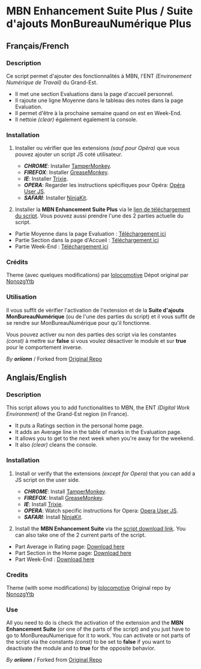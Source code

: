 MBN Enhancement Suite Plus / Suite d'ajouts MonBureauNumérique Plus
========================

## Français/French ##

### Description ###

Ce script permet d'ajouter des fonctionnalités à MBN, l'ENT *(Environement Numérique de Travail)* du Grand-Est.
* Il met une section Evaluations dans la page d'accueil personnel.
* Il rajoute une ligne Moyenne dans le tableau des notes dans la page Evaluation.
* Il permet d'être à la prochaine semaine quand on est en Week-End.
* Il nettoie *(clear)* également également la console.

### Installation ###

1. Installer ou vérifier que les extensions *(sauf pour Opéra)* que vous pouvez ajouter un script JS coté utilisateur.
    * ***CHROME***: Installer [TamperMonkey](https://chrome.google.com/webstore/detail/tampermonkey/dhdgffkkebhmkfjojejmpbldmpobfkfo).
    * ***FIREFOX***: Installer [GreaseMonkey](https://addons.mozilla.org/fr/firefox/addon/greasemonkey/).
    * ***IE***: Installer [Trixie](http://www.bhelpuri.net/Trixie/).
    * ***OPERA***: Regarder les instructions spécifiques pour Opéra: [Opéra User JS](http://www.opera.com/docs/userjs/).
    * ***SAFARI***: Installer [NinjaKit](http://d.hatena.ne.jp/os0x/20100612/1276330696).

2. Installer la **MBN Enhancement Suite Plus** via le [lien de téléchargement du script](https://raw.githubusercontent.com/oriionn/mbn-enhancement-suite-plus/master/mbn-enhancement-suite-plus.js).
Vous pouvez aussi prendre l'une des 2 parties actuelle du script.
* Partie Moyenne dans la page Evaluation : [Téléchargement ici](https://raw.githubusercontent.com/oriionn/mbn-enhancement-suite-plus/master/mbn-average-part.js)
* Partie Section dans la page d'Accueil : [Téléchargement ici](https://raw.githubusercontent.com/oriionn/mbn-enhancement-suite-plus/master/mbn-eval-in-home-part.js)
* Partie Week-End : [Téléchargement ici](https://raw.githubusercontent.com/oriionn/mbn-enhancement-suite-plus/master/mbn-planning-jump-to-next-week.js)

### Crédits ### 
Theme (avec quelques modifications) par [lolocomotive](https://gist.github.com/lolocomotive/7e202b6674a27e77cbae3230f8eadd0d)
Dépot original par [NonozgYtb](https://github.com/NonozgYtb/mbn-enhancement-suite)

### Utilisation ###

Il vous suffit de vérifier l'activation de l'extension et de la **Suite d'ajouts MonBureauNumérique** (ou de l'une des parties du script) et il vous suffit de se rendre sur MonBureauNumérique pour qu'il fonctionne.

Vous pouvez activer ou non des parties des script via les constantes *(const)* à mettre sur **false** si vous voulez désactiver le module et sur **true** pour le comportement inverse.

*By* ***oriionn*** / Forked from [Original Repo](https://github.com/NonozgYtb/mbn-enhancement-suite)

## Anglais/English ##

### Description ###

This script allows you to add functionalities to MBN, the ENT *(Digital Work Environment)* of the Grand-Est region (in France).
* It puts a Ratings section in the personal home page.
* It adds an Average line in the table of marks in the Evaluation page.
* It allows you to get to the next week when you're away for the weekend.
* It also *(clear)* cleans the console.

### Installation ###

1. Install or verify that the extensions *(except for Opera)* that you can add a JS script on the user side.
    * ***CHROME***: Install [TamperMonkey](https://chrome.google.com/webstore/detail/tampermonkey/dhdgffkkebhmkfjojejmpbldmpobfkfo).
    * ***FIREFOX***: Install [GreaseMonkey](https://addons.mozilla.org/fr/firefox/addon/greasemonkey/).
    * ***IE***: Install [Trixie](http://www.bhelpuri.net/Trixie/).
    * ***OPERA***: Watch specific instructions for Opera: [Opera User JS](http://www.opera.com/docs/userjs/).
    * ***SAFARI***: Install [NinjaKit](http://d.hatena.ne.jp/os0x/20100612/1276330696).

2. Install the **MBN Enhancement Suite** via the [script download link](https://raw.githubusercontent.com/oriionn/mbn-enhancement-suite-plus/master/mbn-enhancement-suite-plus.js).
You can also take one of the 2 current parts of the script.
* Part Average in Rating page: [Download here](https://raw.githubusercontent.com/oriionn/mbn-enhancement-suite-plus/master/mbn-average-part.js)
* Part Section in the Home page: [Download here](https://raw.githubusercontent.com/oriionn/mbn-enhancement-suite-plus/master/mbn-eval-in-home-part.js)
* Part Week-End : [Download here](https://raw.githubusercontent.com/oriionn/mbn-enhancement-suite-plus/master/mbn-planning-jump-to-next-week.js)

### Credits ###
Theme (with some modifications) by [lolocomotive](https://gist.github.com/lolocomotive/7e202b6674a27e77cbae3230f8eadd0d)
Original repo by [NonozgYtb](https://github.com/NonozgYtb/mbn-enhancement-suite)

### Use ###

All you need to do is check the activation of the extension and the **MBN Enhancement Suite** (or one of the parts of the script) and you just have to go to MonBureauNumerique for it to work.
You can activate or not parts of the script via the constants *(const)* to be set to **false** if you want to deactivate the module and to **true** for the opposite behavior.

*By* ***oriionn*** / Forked from [Original Repo](https://github.com/NonozgYtb/mbn-enhancement-suite)